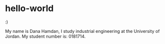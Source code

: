 # hello-world
:)

My name is Dana Hamdan, I study industrial engineering at the University of Jordan.
My student number is: 0181714.
